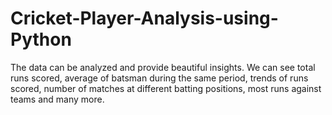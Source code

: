 # Cricket-Player-Analysis-using-Python
The data can be analyzed and provide beautiful insights. We can see total runs scored, average of batsman during the same period, trends of runs scored, number of matches at different batting positions, most runs against teams and many more. 
